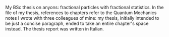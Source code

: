 My BSc thesis on anyons: fractional particles with fractional statistics. In the file of my thesis, references to chapters refer to the Quantum Mechanics notes I wrote 
with three colleagues of mine: my thesis, initially intended to be just a concise paragraph, ended to take an entire chapter's space instead. The thesis report was written in Italian.

